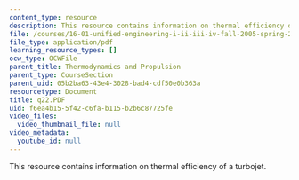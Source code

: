 ```yaml
---
content_type: resource
description: This resource contains information on thermal efficiency of a turbojet.
file: /courses/16-01-unified-engineering-i-ii-iii-iv-fall-2005-spring-2006/f6ea4b155f42c6fab115b2b6c87725fe_q22.PDF
file_type: application/pdf
learning_resource_types: []
ocw_type: OCWFile
parent_title: Thermodynamics and Propulsion
parent_type: CourseSection
parent_uid: 05b2ba63-43e4-3028-bad4-cdf50e0b363a
resourcetype: Document
title: q22.PDF
uid: f6ea4b15-5f42-c6fa-b115-b2b6c87725fe
video_files:
  video_thumbnail_file: null
video_metadata:
  youtube_id: null
---
```

This resource contains information on thermal efficiency of a turbojet.

